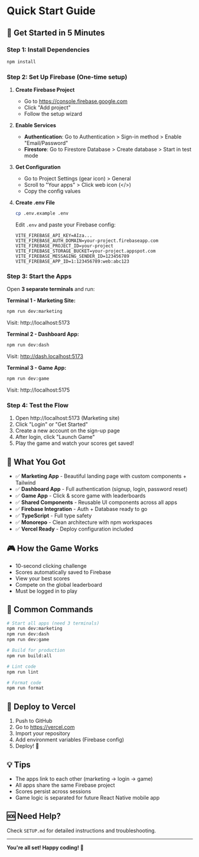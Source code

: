 # Quick Start Guide

## 🚀 Get Started in 5 Minutes

### Step 1: Install Dependencies
```bash
npm install
```

### Step 2: Set Up Firebase (One-time setup)

1. **Create Firebase Project**
   - Go to https://console.firebase.google.com
   - Click "Add project"
   - Follow the setup wizard

2. **Enable Services**
   - **Authentication**: Go to Authentication > Sign-in method > Enable "Email/Password"
   - **Firestore**: Go to Firestore Database > Create database > Start in test mode

3. **Get Configuration**
   - Go to Project Settings (gear icon) > General
   - Scroll to "Your apps" > Click web icon (</>)
   - Copy the config values

4. **Create .env File**
   ```bash
   cp .env.example .env
   ```
   
   Edit `.env` and paste your Firebase config:
   ```env
   VITE_FIREBASE_API_KEY=AIza...
   VITE_FIREBASE_AUTH_DOMAIN=your-project.firebaseapp.com
   VITE_FIREBASE_PROJECT_ID=your-project
   VITE_FIREBASE_STORAGE_BUCKET=your-project.appspot.com
   VITE_FIREBASE_MESSAGING_SENDER_ID=123456789
   VITE_FIREBASE_APP_ID=1:123456789:web:abc123
   ```

### Step 3: Start the Apps

Open **3 separate terminals** and run:

**Terminal 1 - Marketing Site:**
```bash
npm run dev:marketing
```
Visit: http://localhost:5173

**Terminal 2 - Dashboard App:**
```bash
npm run dev:dash
```
Visit: http://dash.localhost:5173

**Terminal 3 - Game App:**
```bash
npm run dev:game
```
Visit: http://localhost:5175

### Step 4: Test the Flow

1. Open http://localhost:5173 (Marketing site)
2. Click "Login" or "Get Started"
3. Create a new account on the sign-up page
4. After login, click "Launch Game"
5. Play the game and watch your scores get saved!

## 📁 What You Got

- ✅ **Marketing App** - Beautiful landing page with custom components + Tailwind
- ✅ **Dashboard App** - Full authentication (signup, login, password reset)
- ✅ **Game App** - Click & score game with leaderboards
- ✅ **Shared Components** - Reusable UI components across all apps
- ✅ **Firebase Integration** - Auth + Database ready to go
- ✅ **TypeScript** - Full type safety
- ✅ **Monorepo** - Clean architecture with npm workspaces
- ✅ **Vercel Ready** - Deploy configuration included

## 🎮 How the Game Works

- 10-second clicking challenge
- Scores automatically saved to Firebase
- View your best scores
- Compete on the global leaderboard
- Must be logged in to play

## 🔧 Common Commands

```bash
# Start all apps (need 3 terminals)
npm run dev:marketing
npm run dev:dash
npm run dev:game

# Build for production
npm run build:all

# Lint code
npm run lint

# Format code
npm run format
```

## 🚢 Deploy to Vercel

1. Push to GitHub
2. Go to https://vercel.com
3. Import your repository
4. Add environment variables (Firebase config)
5. Deploy! 🎉

## 💡 Tips

- The apps link to each other (marketing → login → game)
- All apps share the same Firebase project
- Scores persist across sessions
- Game logic is separated for future React Native mobile app

## 🆘 Need Help?

Check `SETUP.md` for detailed instructions and troubleshooting.

---

**You're all set! Happy coding! 🎉**

